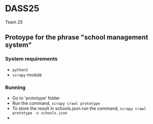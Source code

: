 # DASS25

Team 25

## Protoype for the phrase "school management system"

### System requirements

* `python3`
* `scrapy` module

### Running

* Go to 'prototype' folder
* Run the command, `scrapy crawl prototype`
* To store the result in schools.json run the command, `scrapy crawl prototype -o schools.json`
* 